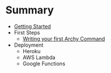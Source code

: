 # Summary

* [Getting Started](README.md)
* First Steps
   * [Writing your first Archy Command](part_1_create_new_command.md)
* Deployment
   * Heroku
   * AWS Lambda
   * Google Functions

